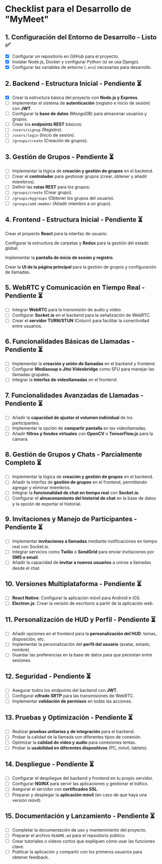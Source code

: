 # **Checklist para el Desarrollo de "MyMeet"**

## **1. Configuración del Entorno de Desarrollo** - **Listo ✅**

- [X]  Configurar un repositorio en GitHub para el proyecto.
- [X]  Instalar Node.js, Docker y configurar Python (si se usa Django).
- [X]  Configurar las variables de entorno (`.env`) necesarias para desarrollo.

## **2. Backend - Estructura Inicial** - **Pendiente ⏳**

- [X]  Crear la estructura básica del proyecto con **Node.js y Express**.
- [ ]  Implementar el sistema de **autenticación** (registro e inicio de sesión) con **JWT**.
- [ ]  Configurar la **base de datos** (MongoDB) para almacenar usuarios y grupos.
- [ ]  Crear los **endpoints REST** básicos:
  - [ ]  `/users/signup` (Registro).
  - [ ]  `/users/login` (Inicio de sesión).
  - [ ]  `/groups/create` (Creación de grupos).

## **3. Gestión de Grupos** - **Pendiente ⏳**

- [ ]  Implementar la lógica de **creación y gestión de grupos** en el backend.
- [ ]  Crear el **controlador** para gestionar grupos (crear, obtener y añadir miembros).
- [ ]  Definir las **rutas REST** para los grupos:
  - [ ]  `/groups/create` (Crear grupo).
  - [ ]  `/groups/mygroups` (Obtener los grupos del usuario).
  - [ ]  `/groups/add-member` (Añadir miembro a un grupo).

## **4. Frontend - Estructura Inicial** - **Pendiente ⏳**

Crear el proyecto **React** para la interfaz de usuario.

Configurar la estructura de carpetas y **Redux** para la gestión del estado global.

Implementar la **pantalla de inicio de sesión y registro**.

Crear la **UI de la página principal** para la gestión de grupos y configuración de llamadas.

## **5. WebRTC y Comunicación en Tiempo Real** - **Pendiente ⏳**

- [ ]  Integrar **WebRTC** para la transmisión de audio y video.
- [ ]  Configurar **Socket.io** en el backend para la señalización de WebRTC.
- [ ]  Crear el **servidor TURN/STUN** (Coturn) para facilitar la conectividad entre usuarios.

## **6. Funcionalidades Básicas de Llamadas** - **Pendiente ⏳**

- [ ]  Implementar la **creación y unión de llamadas** en el backend y frontend.
- [ ]  Configurar **Mediasoup o Jitsi Videobridge** como SFU para manejar las llamadas grupales.
- [ ]  Integrar la **interfaz de videollamadas** en el frontend.

## **7. Funcionalidades Avanzadas de Llamadas** - **Pendiente ⏳**

- [ ]  Añadir la **capacidad de ajustar el volumen individual** de los participantes.
- [ ]  Implementar la opción de **compartir pantalla** en las videollamadas.
- [ ]  Añadir **filtros y fondos virtuales** con **OpenCV** o **TensorFlow.js** para la cámara.

## **8. Gestión de Grupos y Chats** - **Parcialmente Completo ⏳**

- [ ]  Implementar la lógica de **creación y gestión de grupos** en el backend.
- [ ]  Añadir la interfaz de **gestión de grupos** en el frontend, permitiendo agregar y eliminar miembros.
- [ ]  Integrar la **funcionalidad de chat en tiempo real** con **Socket.io**.
- [ ]  Configurar el **almacenamiento del historial de chat** en la base de datos y la opción de exportar el historial.

## **9. Invitaciones y Manejo de Participantes** - **Pendiente ⏳**

- [ ]  Implementar **invitaciones a llamadas** mediante notificaciones en tiempo real con Socket.io.
- [ ]  Integrar servicios como **Twilio** o **SendGrid** para enviar invitaciones por **SMS o email**.
- [ ]  Añadir la capacidad de **invitar a nuevos usuarios** a unirse a llamadas desde el chat.

## **10. Versiones Multiplataforma** - **Pendiente ⏳**

- [ ]  **React Native**: Configurar la aplicación móvil para Android e iOS.
- [ ]  **Electron.js**: Crear la versión de escritorio a partir de la aplicación web.

## **11. Personalización de HUD y Perfil** - **Pendiente ⏳**

- [ ]  Añadir opciones en el frontend para la **personalización del HUD**: temas, disposición, etc.
- [ ]  Implementar la personalización del **perfil del usuario** (avatar, estado, nombre).
- [ ]  Guardar las preferencias en la base de datos para que persistan entre sesiones.

## **12. Seguridad** - **Pendiente ⏳**

- [ ]  Asegurar todos los endpoints del backend con **JWT**.
- [ ]  Configurar **cifrado SRTP** para las transmisiones de WebRTC.
- [ ]  Implementar **validación de permisos** en todas las acciones.

## **13. Pruebas y Optimización** - **Pendiente ⏳**

- [ ]  Realizar **pruebas unitarias y de integración** para el backend.
- [ ]  Probar la calidad de la llamada con diferentes tipos de conexión.
- [ ]  Optimizar la **calidad de video y audio** para conexiones lentas.
- [ ]  Probar la **usabilidad en diferentes dispositivos** (PC, móvil, tablets).

## **14. Despliegue** - **Pendiente ⏳**

- [ ]  Configurar el despliegue del backend y frontend en tu propio servidor.
- [ ]  Configurar **NGINX** para servir las aplicaciones y gestionar el tráfico.
- [ ]  Asegurar el servidor con **certificados SSL**.
- [ ]  Preparar y desplegar la **aplicación móvil** (en caso de que haya una versión móvil).

## **15. Documentación y Lanzamiento** - **Pendiente ⏳**

- [ ]  Completar la documentación de uso y mantenimiento del proyecto.
- [ ]  Preparar el archivo `README.md` para el repositorio público.
- [ ]  Crear tutoriales o videos cortos que expliquen cómo usar las funciones clave.
- [ ]  Publicar la aplicación y compartir con los primeros usuarios para obtener feedback.

